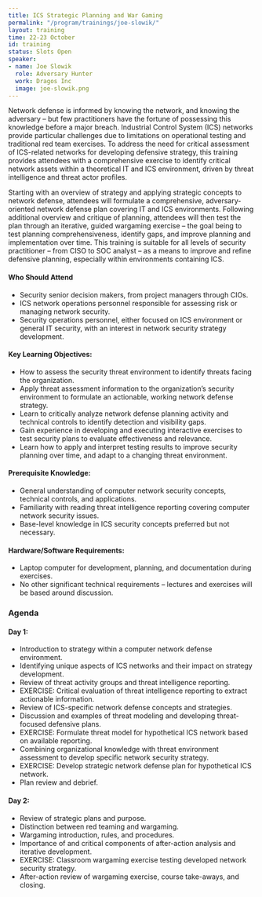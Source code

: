 ```yaml
---
title: ICS Strategic Planning and War Gaming
permalink: "/program/trainings/joe-slowik/"
layout: training
time: 22-23 October
id: training
status: Slots Open
speaker:
- name: Joe Slowik
  role: Adversary Hunter
  work: Dragos Inc
  image: joe-slowik.png
---
```


Network defense is informed by knowing the network, and knowing the adversary – but few practitioners have the fortune of possessing this knowledge before a major breach. Industrial Control System (ICS) networks provide particular challenges due to limitations on operational testing and traditional red team exercises. To address the need for critical assessment of ICS-related networks for developing defensive strategy, this training provides attendees with a comprehensive exercise to identify critical network assets within a theoretical IT and ICS environment, driven by threat intelligence and threat actor profiles.

Starting with an overview of strategy and applying strategic concepts to network defense, attendees will formulate a comprehensive, adversary-oriented network defense plan covering IT and ICS environments. Following additional overview and critique of planning, attendees will then test the plan through an iterative, guided wargaming exercise – the goal being to test planning comprehensiveness, identify gaps, and improve planning and implementation over time. This training is suitable for all levels of security practitioner – from CISO to SOC analyst – as a means to improve and refine defensive planning, especially within environments containing ICS.

#### Who Should Attend

* Security senior decision makers, from project managers through CIOs.
* ICS network operations personnel responsible for assessing risk or managing network security.
* Security operations personnel, either focused on ICS environment or general IT security, with an interest in network security strategy development.

#### Key Learning Objectives:

* How to assess the security threat environment to identify threats facing the organization.
* Apply threat assessment information to the organization’s security environment to formulate an
actionable, working network defense strategy.
* Learn to critically analyze network defense planning activity and technical controls to identify detection and visibility gaps.
* Gain experience in developing and executing interactive exercises to test security plans to evaluate effectiveness and relevance.
* Learn how to apply and interpret testing results to improve security planning over time, and adapt to a changing threat environment.

#### Prerequisite Knowledge:

* General understanding of computer network security concepts, technical controls, and applications.
* Familiarity with reading threat intelligence reporting covering computer network security issues.
* Base-level knowledge in ICS security concepts preferred but not necessary.

#### Hardware/Software Requirements:

* Laptop computer for development, planning, and documentation during exercises.
* No other significant technical requirements – lectures and exercises will be based around discussion.

### Agenda

#### Day 1:
* Introduction to strategy within a computer network defense environment.
* Identifying unique aspects of ICS networks and their impact on strategy development.
* Review of threat activity groups and threat intelligence reporting.
* EXERCISE: Critical evaluation of threat intelligence reporting to extract actionable information.
* Review of ICS-specific network defense concepts and strategies.
* Discussion and examples of threat modeling and developing threat-focused defensive plans.
* EXERCISE: Formulate threat model for hypothetical ICS network based on available reporting.
* Combining organizational knowledge with threat environment assessment to develop specific network security strategy.
* EXERCISE: Develop strategic network defense plan for hypothetical ICS network.
* Plan review and debrief.

#### Day 2:
* Review of strategic plans and purpose.
* Distinction between red teaming and wargaming.
* Wargaming introduction, rules, and procedures.
* Importance of and critical components of after-action analysis and iterative development.
* EXERCISE: Classroom wargaming exercise testing developed network security strategy.
* After-action review of wargaming exercise, course take-aways, and closing.